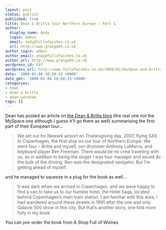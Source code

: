 ```yaml
---
layout: post
status: publish
published: true
title: Dean & Britta tour Northern Europe – Part I
author:
  display_name: Andy
  login: admin
  email: andy@fullofwishes.co.uk
  url: http://www.grange85.co.uk
author_login: admin
author_email: andy@fullofwishes.co.uk
author_url: http://www.grange85.co.uk
wordpress_id: 597
wordpress_url: http://www.fullofwishes.co.uk/2008/01/04/dean-and-britta-%c2%bb-blog-archive-%c2%bb-dean-britta-tour-northern-europe-%e2%80%93-part-i/
date: '2008-01-04 16:58:33 +0000'
date_gmt: '2008-01-04 16:58:33 +0000'
categories:
- news
- dean & britta
- dean wareham
tags: []
---
```

<p>Dean has posted an article on <a href="http://www.deanandbritta.com/blog/?p=15">the Dean & Britta blog</a> (the real one not the MySpace one although I guess it'll go there as well) summarising the first part of their European tour...</p>
<blockquote><p>We set out for Newark airport on Thanksgiving day, 2007, flying SAS to Copenhagen, the first stop on our tour of Northern Europe. We were four – Britta and myself, our drummer Anthony LaMarca, and keyboard player Ben Freeman. There would be no crew traveling with us, so in addition to being the singer I was tour manager and would do the bulk of the driving. Ben was the designated navigator. But I’m getting ahead of myself.</p></blockquote>
<p>and he managed to squeeze in a plug for the book as well...</p>
<blockquote><p>It was dark when we arrived in Copenhagen, and we were happy to find a van to take us to our humble hotel, the Hotel Saga, located behind Copenhagen’s main train station. I am familiar with this area, I had wandered around these streets in 1991 after the one and only Galaxie 500 show in this city. But that’s another story, one told more fully in my book.</p></blockquote>
<p>You can <span class="removed_link" title="http://shop.fullofwishes.co.uk/us/1594201552">pre-order the book from A Shop Full of Wishes</span></p>
